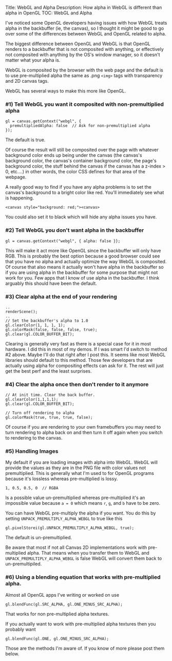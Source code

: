 Title: WebGL and Alpha
Description: How alpha in WebGL is different than alpha in OpenGL
TOC: WebGL and Alpha


I've noticed some OpenGL developers having issues with how WebGL
treats alpha in the backbuffer (ie, the canvas), so I thought it
 might be good to go over some of the differences between WebGL
 and OpenGL related to alpha.

The biggest difference between OpenGL and WebGL is that OpenGL
renders to a backbuffer that is not composited with anything,
or effectively not composited with anything by the OS's window
manager, so it doesn't matter what your alpha is.

WebGL is composited by the browser with the web page and the
default is to use pre-multiplied alpha the same as .png `<img>`
tags with transparency and 2D canvas tags.

WebGL has several ways to make this more like OpenGL.

### #1) Tell WebGL you want it composited with non-premultiplied alpha

    gl = canvas.getContext("webgl", {
      premultipliedAlpha: false  // Ask for non-premultiplied alpha
    });

The default is true.

Of course the result will still be composited over the page with whatever
background color ends up being under the canvas (the canvas's background
color, the canvas's container background color, the page's background
color, the stuff behind the canvas if the canvas has a z-index > 0, etc....)
in other words, the color CSS defines for that area of the webpage.

A really good way to find if you have any alpha problems is to set the
canvas's background to a bright color like red. You'll immediately see
what is happening.

    <canvas style="background: red;"><canvas>

You could also set it to black which will hide any alpha issues you have.

### #2) Tell WebGL you don't want alpha in the backbuffer

    gl = canvas.getContext("webgl", { alpha: false }};

This will make it act more like OpenGL since the backbuffer will only have
RGB. This is probably the best option because a good browser could see that
you have no alpha and actually optimize the way WebGL is composited. Of course
that also means it actually won't have alpha in the backbuffer so if you are
using alpha in the backbuffer for some purpose that might not work for you.
Few apps that I know of use alpha in the backbuffer. I think arguably this
should have been the default.

### #3) Clear alpha at the end of your rendering

    ..
    renderScene();
    ..
    // Set the backbuffer's alpha to 1.0
    gl.clearColor(1, 1, 1, 1);
    gl.colorMask(false, false, false, true);
    gl.clear(gl.COLOR_BUFFER_BIT);

Clearing is generally very fast as there is a special case for it in most
hardware. I did this in most of my demos. If I was smart I'd switch to
method #2 above. Maybe I'll do that right after I post this. It seems like
most WebGL libraries should default to this method. Those few developers
that are actually using alpha for compositing effects can ask for it. The
rest will just get the best perf and the least surprises.

### #4) Clear the alpha once then don't render to it anymore

    // At init time. Clear the back buffer.
    gl.clearColor(1,1,1,1);
    gl.clear(gl.COLOR_BUFFER_BIT);

    // Turn off rendering to alpha
    gl.colorMask(true, true, true, false);

Of course if you are rendering to your own framebuffers you may need to turn
rendering to alpha back on and then turn it off again when you switch to
rendering to the canvas.

### #5) Handling Images

My default if you are loading images with alpha into WebGL. WebGL will
provide the values as they are in the PNG file with color values not
premultiplied. This is generally what I'm used to for OpenGL programs
because it's lossless whereas pre-multiplied is lossy.

    1, 0.5, 0.5, 0  // RGBA

Is a possible value un-premultiplied whereas pre-multiplied it's an
impossible value because `a = 0` which means `r`, `g`, and `b` have
to be zero.

You can have WebGL pre-multiply the alpha if you want. You do this
by setting `UNPACK_PREMULTIPLY_ALPHA_WEBGL` to true like this

    gl.pixelStorei(gl.UNPACK_PREMULTIPLY_ALPHA_WEBGL, true);

The default is un-premultiplied.

Be aware that most if not all Canvas 2D implementations work with
pre-multiplied alpha. That means when you transfer them to WebGL and
`UNPACK_PREMULTIPLY_ALPHA_WEBGL` is false WebGL will convert them
back to un-premultipiled.

### #6) Using a blending equation that works with pre-multiplied alpha.

Almost all OpenGL apps I've writing or worked on use

    gl.blendFunc(gl.SRC_ALPHA, gl.ONE_MINUS_SRC_ALPHA);

That works for non pre-multiplied alpha textures.

If you actually want to work with pre-multiplied alpha textures then you
probably want

    gl.blendFunc(gl.ONE, gl.ONE_MINUS_SRC_ALPHA);

Those are the methods I'm aware of. If you know of more please post them below.



